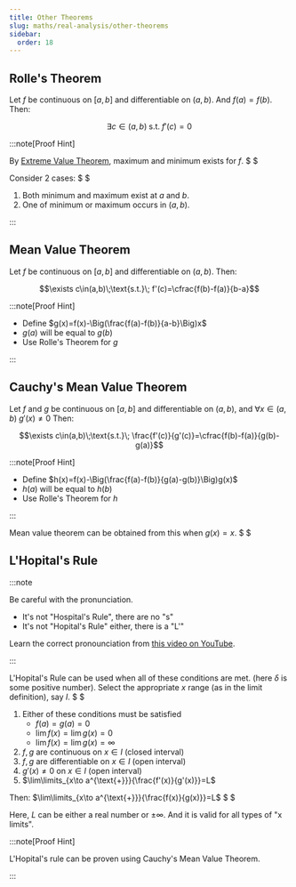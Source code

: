 ```yaml
---
title: Other Theorems
slug: maths/real-analysis/other-theorems
sidebar:
  order: 18
---
```


## Rolle's Theorem

Let $f$ be continuous on $[a,b]$ and differentiable on $(a,b)$. And $f(a)=f(b)$.
Then:

```math
\exists c\in(a,b)\;\text{s.t.}\; f'(c)=0
```

:::note[Proof Hint]

By
[Extreme Value Theorem](/maths/real-analysis/continuity-theorems/#extreme-value-theorem),
maximum and minimum exists for $f$. $ $

Consider $2$ cases: $ $

1. Both minimum and maximum exist at $a$ and $b$.
2. One of minimum or maximum occurs in $(a,b)$.

:::

## Mean Value Theorem

Let $f$ be continuous on $[a,b]$ and differentiable on $(a,b)$. Then:

```math
\exists c\in(a,b)\;\text{s.t.}\; f'(c)=\cfrac{f(b)-f(a)}{b-a}
```

:::note[Proof Hint]

- Define $g(x)=f(x)-\Big(\frac{f(a)-f(b)}{a-b}\Big)x$
- $g(a)$ will be equal to $g(b)$
- Use Rolle's Theorem for $g$

:::

## Cauchy's Mean Value Theorem

Let $f$ and $g$ be continuous on $[a,b]$ and differentiable on $(a,b)$, and
$\forall x \in (a,b)\;g'(x) \neq 0$ Then:

```math
\exists c\in(a,b)\;\text{s.t.}\; \frac{f'(c)}{g'(c)}=\cfrac{f(b)-f(a)}{g(b)-g(a)}
```

:::note[Proof Hint]

- Define $h(x)=f(x)-\Big(\frac{f(a)-f(b)}{g(a)-g(b)}\Big)g(x)$
- $h(a)$ will be equal to $h(b)$
- Use Rolle's Theorem for $h$

:::

Mean value theorem can be obtained from this when $g(x)=x$. $ $

## L'Hopital's Rule

:::note

Be careful with the pronunciation.

- It's not "Hospital's Rule", there are no "s"
- It's not "Hopital's Rule" either, there is a "L'"

Learn the correct pronounciation from
[this video on YouTube](https://www.youtube.com/watch?v=I-1rSB4LMVk).

:::

L'Hopital's Rule can be used when all of these conditions are met. (here
$\delta$ is some positive number). Select the appropriate $x$ range (as in the
limit definition), say $I$. $ $

1. Either of these conditions must be satisfied
   - $f(a)=g(a)=0$
   - $\lim{f(x)}=\lim{g(x)}=0$
   - $\lim{f(x)}=\lim{g(x)}=\infty$
2. $f,g$ are continuous on $x\in I$ (closed interval)
3. $f,g$ are differentiable on $x\in I$ (open interval)
4. $g'(x) \neq 0$ on $x\in I$ (open interval)
5. $\lim\limits_{x\to a^{\text{+}}}{\frac{f'(x)}{g'(x)}}=L$

Then: $\lim\limits_{x\to a^{\text{+}}}{\frac{f(x)}{g(x)}}=L$ $ $

Here, $L$ can be either a real number or $\pm \infty$. And it is valid for all
types of "x limits".

:::note[Proof Hint]

L'Hopital's rule can be proven using Cauchy's Mean Value Theorem.

:::

